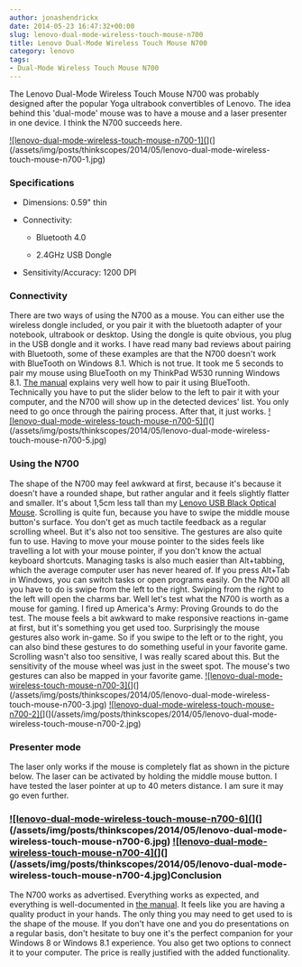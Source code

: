 ```yaml
---
author: jonashendrickx
date: 2014-05-23 16:47:32+00:00
slug: lenovo-dual-mode-wireless-touch-mouse-n700
title: Lenovo Dual-Mode Wireless Touch Mouse N700
category: lenovo
tags:
- Dual-Mode Wireless Touch Mouse N700
---
```

The Lenovo Dual-Mode Wireless Touch Mouse N700 was probably designed after the popular Yoga ultrabook convertibles of Lenovo. The idea behind this 'dual-mode' mouse was to have a mouse and a laser presenter in one device. I think the N700 succeeds here.



[![lenovo-dual-mode-wireless-touch-mouse-n700-1](](/assets/img/posts/thinkscopes/2014/05/lenovo-dual-mode-wireless-touch-mouse-n700-1.jpg)](](/assets/img/posts/thinkscopes/2014/05/lenovo-dual-mode-wireless-touch-mouse-n700-1.jpg)


### Specifications





  * Dimensions: 0.59" thin

  * Connectivity:

    * Bluetooth 4.0

    * 2.4GHz USB Dongle




  * Sensitivity/Accuracy: 1200 DPI




### Connectivity


There are two ways of using the N700 as a mouse. You can either use the wireless dongle included, or you pair it with the bluetooth adapter of your notebook, ultrabook or desktop. Using the dongle is quite obvious, you plug in the USB dongle and it works. I have read many bad reviews about pairing with Bluetooth, some of these examples are that the N700 doesn't work with BlueTooth on Windows 8.1. Which is not true. It took me 5 seconds to pair my mouse using BlueTooth on my ThinkPad W530 running Windows 8.1. [The manual](http://download.lenovo.com/consumer/options/lenovo_dual_mode_wireless_touch_mouse_n700.pdf) explains very well how to pair it using BlueTooth. Technically you have to put the slider below to the left to pair it with your computer, and the N700 will show up in the detected devices' list. You only need to go once through the pairing process. After that, it just works. [![lenovo-dual-mode-wireless-touch-mouse-n700-5](](/assets/img/posts/thinkscopes/2014/05/lenovo-dual-mode-wireless-touch-mouse-n700-5.jpg)](](/assets/img/posts/thinkscopes/2014/05/lenovo-dual-mode-wireless-touch-mouse-n700-5.jpg)


### Using the N700


The shape of the N700 may feel awkward at first, because it's because it doesn't have a rounded shape, but rather angular and it feels slightly flatter and smaller. It's about 1,5cm less tall than my [Lenovo USB Black Optical Mouse](http://support.lenovo.com/en_US/product-and-parts/detail.page?&LegacyDocID=MIGR-50989). Scrolling is quite fun, because you have to swipe the middle mouse button's surface. You don't get as much tactile feedback as a regular scrolling wheel. But it's also not too sensitive. The gestures are also quite fun to use. Having to move your mouse pointer to the sides feels like travelling a lot with your mouse pointer, if you don't know the actual keyboard shortcuts. Managing tasks is also much easier than Alt+tabbing, which the average computer user has never heared of. If you press Alt+Tab in Windows, you can switch tasks or open programs easily. On the N700 all you have to do is swipe from the left to the right. Swiping from the right to the left will open the charms bar. Well let's test what the N700 is worth as a mouse for gaming. I fired up America's Army: Proving Grounds to do the test. The mouse feels a bit awkward to make responsive reactions in-game at first, but it's something you get used too. Surprisingly the mouse gestures also work in-game. So if you swipe to the left or to the right, you can also bind these gestures to do something useful in your favorite game. Scrolling wasn't also too sensitive, I was really scared about this. But the sensitivity of the mouse wheel was just in the sweet spot. The mouse's two gestures can also be mapped in your favorite game. [![lenovo-dual-mode-wireless-touch-mouse-n700-3](](/assets/img/posts/thinkscopes/2014/05/lenovo-dual-mode-wireless-touch-mouse-n700-3.jpg)](](/assets/img/posts/thinkscopes/2014/05/lenovo-dual-mode-wireless-touch-mouse-n700-3.jpg) [![lenovo-dual-mode-wireless-touch-mouse-n700-2](](/assets/img/posts/thinkscopes/2014/05/lenovo-dual-mode-wireless-touch-mouse-n700-2.jpg)](](/assets/img/posts/thinkscopes/2014/05/lenovo-dual-mode-wireless-touch-mouse-n700-2.jpg)


### Presenter mode


The laser only works if the mouse is completely flat as shown in the picture below. The laser can be activated by holding the middle mouse button. I have tested the laser pointer at up to 40 meters distance. I am sure it may go even further.


### [![lenovo-dual-mode-wireless-touch-mouse-n700-6](](/assets/img/posts/thinkscopes/2014/05/lenovo-dual-mode-wireless-touch-mouse-n700-6.jpg)](](/assets/img/posts/thinkscopes/2014/05/lenovo-dual-mode-wireless-touch-mouse-n700-6.jpg) [![lenovo-dual-mode-wireless-touch-mouse-n700-4](](/assets/img/posts/thinkscopes/2014/05/lenovo-dual-mode-wireless-touch-mouse-n700-4.jpg)](](/assets/img/posts/thinkscopes/2014/05/lenovo-dual-mode-wireless-touch-mouse-n700-4.jpg)Conclusion


The N700 works as advertised. Everything works as expected, and everything is well-documented in [the manual](http://download.lenovo.com/consumer/options/lenovo_dual_mode_wireless_touch_mouse_n700.pdf). It feels like you are having a quality product in your hands. The only thing you may need to get used to is the shape of the mouse. If you don't have one and you do presentations on a regular basis, don't hesitate to buy one it's the perfect companion for your Windows 8 or Windows 8.1 experience. You also get two options to connect it to your computer. The price is really justified with the added functionality.
